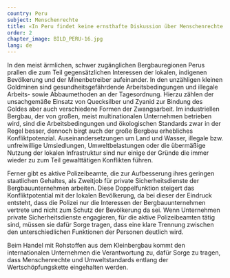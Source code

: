 ```yaml
---
country: Peru
subject: Menschenrechte
title: «In Peru findet keine ernsthafte Diskussion über Menschenrechte statt»
order: 2
chapter_image: BILD_PERU-16.jpg
lang: de
---
```

<div class="content" markdown="1">
In den meist ärmlichen, schwer zugänglichen Bergbauregionen Perus prallen die zum Teil gegensätzlichen Interessen der lokalen, indigenen Bevölkerung und der Minenbetreiber aufeinander. In den unzähligen kleinen Goldminen sind gesundheitsgefährdende Arbeitsbedingungen und illegale Arbeits- sowie Abbaumethoden an der Tagesordnung. Hierzu zählen der unsachgemäße Einsatz von Quecksilber und Zyanid zur Bindung des Goldes aber auch verschiedene Formen der Zwangsarbeit. Im industriellen Bergbau, der von großen, meist multinationalen Unternehmen betrieben wird, sind die Arbeitsbedingungen und ökologischen Standards zwar in der Regel besser, dennoch birgt auch der große Bergbau erhebliches Konfliktpotenzial. Auseinandersetzungen um Land und Wasser, illegale bzw. unfreiwillige Umsiedlungen, Umweltbelastungen oder die übermäßige Nutzung der lokalen Infrastruktur sind nur einige der Gründe die immer wieder zu zum Teil gewalttätigen Konflikten führen.

Ferner gibt es aktive Polizeibeamte, die zur Aufbesserung ihres geringen staatlichen Gehaltes, als Zweitjob für private Sicherheitsdienste der Bergbauunternehmen arbeiten. Diese Doppelfunktion steigert das Konfliktpotential mit der lokalen Bevölkerung, da bei dieser der Eindruck entsteht, dass die Polizei nur die Interessen der Bergbauunternehmen vertrete und nicht zum Schutz der Bevölkerung da sei. Wenn Unternehmen private Sicherheitsdienste engagieren, für die aktive Polizeibeamten tätig sind, müssen sie dafür Sorge tragen, dass eine klare Trennung zwischen den unterschiedlichen Funktionen der Personen deutlich wird.

Beim Handel mit Rohstoffen aus dem Kleinbergbau kommt den internationalen Unternehmen die Verantwortung zu, dafür Sorge zu tragen, dass Menschenrechte und Umweltstandards entlang der Wertschöpfungskette eingehalten werden.
</div>
